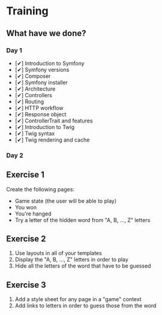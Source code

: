Training
========

What have we done?
------------------

### Day 1
- [✔] Introduction to Symfony
- [✔] Symfony versions
- [✔] Composer
- [✔] Symfony installer
- [✔] Architecture
- [✔] Controllers
- [✔] Routing
- [✔] HTTP workflow
- [✔] Response object
- [✔] ControllerTrait and features
- [✔] Introduction to Twig
- [✔] Twig syntax
- [✔] Twig rendering and cache

### Day 2


Exercise 1
----------

Create the following pages:
* Game state (the user will be able to play)
* You won
* You're hanged
* Try a letter of the hidden word from "A, B, …, Z" letters


Exercise 2
----------

1. Use layouts in all of your templates
2. Display the "A, B, …, Z" letters in order to play
3. Hide all the letters of the word that have to be guessed

Exercise 3
----------

1. Add a style sheet for any page in a "game" context
2. Add links to letters in order to guess those from the word
